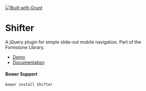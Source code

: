 <a href="http://gruntjs.com" target="_blank"><img src="https://cdn.gruntjs.com/builtwith.png" alt="Built with Grunt"></a> 
# Shifter 

A jQuery plugin for simple slide-out mobile navigation. Part of the Formstone Library. 

- [Demo](undefined) 
- [Documentation](http://www.benplum.com/formstone/shifter/) 

#### Bower Support 
`bower install Shifter`